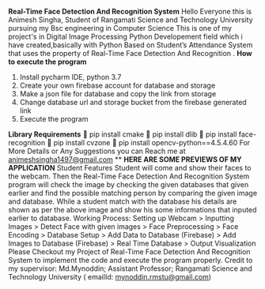 **Real-Time Face Detection And Recognition System**
Hello Everyone this is Animesh Singha, Student of Rangamati Science and Technology University pursuing my Bsc engineering in Computer Science This is one of my project's in Digital Image Processing Python Developement field which i have created,basically with Python Based on Student’s Attendance System that uses the property of Real-Time Face Detection And Recognition .
**How to execute the program**
1.	Install pycharm IDE, python 3.7
2.	Create your own  firebase account for database and storage
3.	Make a json file for database and copy the link from storage
4.	Change database url and storage bucket from the firebase generated link
5.	Execute the program

**Library Requirements**
	pip install cmake
	pip install dlib
	pip install face-recognition
	pip install cvzone
	pip install opencv-python==4.5.4.60
For More Details or Any Suggestions you can Reach me at animeshsingha1497@gmail.com ** 
**HERE ARE SOME PREVIEWS OF MY APPLICATION**
Student Features Student will come and show their faces to the webcam. Then the Real-Time Face Detection And Recognition System program will check the image by checking the given databases that given earlier and find the possible matching person by comparing the given image and database. While a student match with the database his details are shown as per the above image and show his some informations that inputed earlier to database.
Working Process:  Setting up Webcam > Inputting Images >  Detect Face with given images > Face Preprocessing  >  Face Encoding  >  Database Setup  > Add Data to Database (Firebase) >  Add Images to Database (Firebase) >  Real Time Database  >  Output Visualization
Please Checkout my Project of Real-Time Face Detection And Recognition System to implement the code and execute the program properly.
Credit to my supervisor: Md.Mynoddin; Assistant Professor; Rangamati Science and Technology University ( emailId: mynoddin.rmstu@gmail.com)

